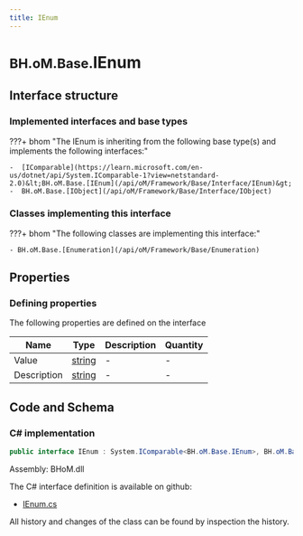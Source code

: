 ```yaml
---
title: IEnum
---
```


# <small>BH.oM.Base.</small>**IEnum**



## Interface structure

### Implemented interfaces and base types

???+ bhom "The IEnum is inheriting from the following base type(s) and implements the following interfaces:"

    -  [IComparable](https://learn.microsoft.com/en-us/dotnet/api/System.IComparable-1?view=netstandard-2.0)&lt;BH.oM.Base.[IEnum](/api/oM/Framework/Base/Interface/IEnum)&gt;
    -  BH.oM.Base.[IObject](/api/oM/Framework/Base/Interface/IObject)


### Classes implementing this interface

???+ bhom "The following classes are implementing this interface:"

    - BH.oM.Base.[Enumeration](/api/oM/Framework/Base/Enumeration)


## Properties



### Defining properties

The following properties are defined on the interface

| Name             | Type             | Description      | Quantity         |
|------------------|------------------|------------------|------------------|
| Value | [string](https://learn.microsoft.com/en-us/dotnet/api/System.String?view=netstandard-2.0) | - | - |
| Description | [string](https://learn.microsoft.com/en-us/dotnet/api/System.String?view=netstandard-2.0) | - | - |


## Code and Schema

### C# implementation

``` C# title="C#"
public interface IEnum : System.IComparable<BH.oM.Base.IEnum>, BH.oM.Base.IObject
```

Assembly: BHoM.dll

The C# interface definition is available on github:

- [IEnum.cs](https://github.com/BHoM/BHoM/blob/develop/BHoM/Interface\IEnum.cs)

All history and changes of the class can be found by inspection the history.
